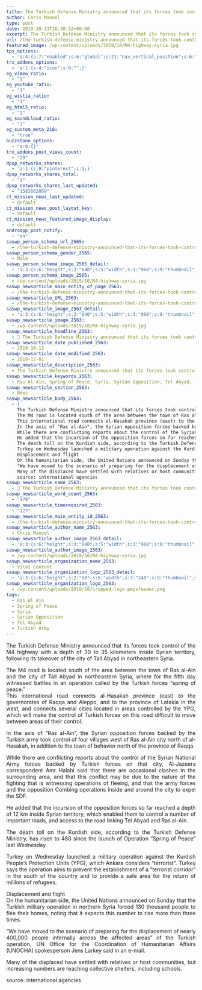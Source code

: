 ```yaml
---
title: The Turkish Defense Ministry announced that its forces took control of the M4 highway with a depth of 30 to 35 kilometers inside Syrian territory
author: Chris Manoel
type: post
date: 2019-10-13T16:38:52+00:00
excerpt: The Turkish Defense Ministry announced that its forces took control of the M4 highway with a depth of 30 to 35 kilometers inside Syrian territory, following its takeover of the city of Tall Abyad in northeastern Syria.
url: /the-turkish-defense-ministry-announced-that-its-forces-took-control-of-the-m4-highway/
featured_image: /wp-content/uploads/2019/10/M4-highway-syria.jpg
tps_options:
  - 'a:4:{s:7:"enabled";s:6:"global";s:21:"nav_vertical_position";s:6:"global";s:23:"nav_hide_on_first_slide";b:0;s:23:"slide_loading_mechanism";s:6:"global";}'
trx_addons_options:
  - 'a:1:{s:4:"icon";s:0:"";}'
eg_vimeo_ratio:
  - "1"
eg_youtube_ratio:
  - "1"
eg_wistia_ratio:
  - "1"
eg_html5_ratio:
  - "1"
eg_soundcloud_ratio:
  - "1"
eg_custom_meta_216:
  - "true"
buzzstone_options:
  - "a:0:{}"
trx_addons_post_views_count:
  - "29"
dpsp_networks_shares:
  - 'a:1:{s:9:"pinterest";i:1;}'
dpsp_networks_shares_total:
  - "1"
dpsp_networks_shares_last_updated:
  - "1583662069"
ct_mission_news_last_updated:
  - default
ct_mission_news_post_layout_key:
  - default
ct_mission_news_featured_image_display:
  - default
androapp_post_notify:
  - "on"
saswp_person_schema_url_2565:
  - /the-turkish-defense-ministry-announced-that-its-forces-took-control-of-the-m4-highway/
saswp_person_schema_gender_2565:
  - Male
saswp_person_schema_image_2565_detail:
  - 'a:3:{s:6:"height";s:3:"640";s:5:"width";s:3:"960";s:9:"thumbnail";s:75:"/wp-content/uploads/2019/10/M4-highway-syria.jpg";}'
saswp_person_schema_image_2565:
  - /wp-content/uploads/2019/10/M4-highway-syria.jpg
saswp_newsarticle_main_entity_of_page_2563:
  - /the-turkish-defense-ministry-announced-that-its-forces-took-control-of-the-m4-highway/
saswp_newsarticle_URL_2563:
  - /the-turkish-defense-ministry-announced-that-its-forces-took-control-of-the-m4-highway/
saswp_newsarticle_image_2563_detail:
  - 'a:3:{s:6:"height";s:3:"640";s:5:"width";s:3:"960";s:9:"thumbnail";s:75:"/wp-content/uploads/2019/10/M4-highway-syria.jpg";}'
saswp_newsarticle_image_2563:
  - /wp-content/uploads/2019/10/M4-highway-syria.jpg
saswp_newsarticle_headline_2563:
  - 📰 The Turkish Defense Ministry announced that its forces took control of the M4 highway with a depth of ...
saswp_newsarticle_date_published_2563:
  - 2019-10-13
saswp_newsarticle_date_modified_2563:
  - 2019-12-01
saswp_newsarticle_description_2563:
  - The Turkish Defense Ministry announced that its forces took control of the M4 highway with a depth of 30 to 35 kilometers inside Syrian territory, following its takeover of the city of Tall Abyad in northeastern Syria.
saswp_newsarticle_keywords_2563:
  - Ras Al Ain, Spring of Peace, Syria, Syrian Opposition, Tel Abyad, Turkish Army,
saswp_newsarticle_section_2563:
  - News
saswp_newsarticle_body_2563:
  - |
    The Turkish Defense Ministry announced that its forces took control of the M4 highway with a depth of 30 to 35 kilometers inside Syrian territory, following its takeover of the city of Tall Abyad in northeastern Syria.
    The M4 road is located south of the area between the town of Ras al-Ain and the city of Tall Abyad in northeastern Syria, where for the fifth day witnessed battles in an operation called by the Turkish forces "spring of peace."
    This international road connects al-Hasakah province (east) to the governorates of Raqqa and Aleppo, and to the province of Latakia in the west, and connects several cities located in areas controlled by the YPG, which will make the control of Turkish forces on this road difficult to move between areas of their control.
    In the axis of "Ras al-Ain", the Syrian opposition forces backed by the Turkish army took control of four villages west of Ras al-Ain city north of al-Hasakah, in addition to the town of behavior north of the province of Raqqa.
    While there are conflicting reports about the control of the Syrian National Army forces backed by Turkish forces on that city, Al-Jazeera correspondent Amr Halabi said that there are occasional clashes in the surrounding area, and that this conflict may be due to the nature of the fighting that is witnessing operations of fleeing, and that the army forces and the opposition Combing operations inside and around the city to expel the SDF.
    He added that the incursion of the opposition forces so far reached a depth of 12 km inside Syrian territory, which enabled them to control a number of important roads, and access to the road linking Tel Abyad and Ras al-Ain.
    The death toll on the Kurdish side, according to the Turkish Defense Ministry, has risen to 480 since the launch of Operation "Spring of Peace" last Wednesday.
    Turkey on Wednesday launched a military operation against the Kurdish People's Protection Units (YPG), which Ankara considers "terrorist". Turkey says the operation aims to prevent the establishment of a "terrorist corridor" in the south of the country and to provide a safe area for the return of millions of refugees.
    Displacement and flight
    On the humanitarian side, the United Nations announced on Sunday that the Turkish military operation in northern Syria forced 130 thousand people to flee their homes, noting that it expects this number to rise more than three times.
    "We have moved to the scenario of preparing for the displacement of nearly 400,000 people internally across the affected areas" of the Turkish operation, UN Office for the Coordination of Humanitarian Affairs (UNOCHA) spokesperson Jens Larkey said in an e-mail.
    Many of the displaced have settled with relatives or host communities, but increasing numbers are reaching collective shelters, including schools.
    source: international agencies
saswp_newsarticle_name_2563:
  - 📰 The Turkish Defense Ministry announced that its forces took control of the M4 highway with a depth of ...
saswp_newsarticle_word_count_2563:
  - "478"
saswp_newsarticle_timerequired_2563:
  - "127"
saswp_newsarticle_main_entity_id_2563:
  - /the-turkish-defense-ministry-announced-that-its-forces-took-control-of-the-m4-highway/
saswp_newsarticle_author_name_2563:
  - Chris Manoel
saswp_newsarticle_author_image_2563_detail:
  - 'a:3:{s:6:"height";s:3:"640";s:5:"width";s:3:"960";s:9:"thumbnail";s:75:"/wp-content/uploads/2019/10/M4-highway-syria.jpg";}'
saswp_newsarticle_author_image_2563:
  - /wp-content/uploads/2019/10/M4-highway-syria.jpg
saswp_newsarticle_organization_name_2563:
  - Vital Content
saswp_newsarticle_organization_logo_2563_detail:
  - 'a:3:{s:6:"height";s:2:"60";s:5:"width";s:3:"240";s:9:"thumbnail";s:82:"/wp-content/uploads/2019/10/cropped-logo-pepsfeeder.png";}'
saswp_newsarticle_organization_logo_2563:
  - /wp-content/uploads/2019/10/cropped-logo-pepsfeeder.png
tags:
  - Ras Al Ain
  - Spring of Peace
  - Syria
  - Syrian Opposition
  - Tel Abyad
  - Turkish Army
---
```


<p style="text-align: justify;">
  The Turkish Defense Ministry announced that its forces took control of the M4 highway with a depth of 30 to 35 kilometers inside Syrian territory, following its takeover of the city of Tall Abyad in northeastern Syria.
</p>

<p style="text-align: justify;">
  The M4 road is located south of the area between the town of Ras al-Ain and the city of Tall Abyad in northeastern Syria, where for the fifth day witnessed battles in an operation called by the Turkish forces &#8220;spring of peace.&#8221;<br /> This international road connects al-Hasakah province (east) to the governorates of Raqqa and Aleppo, and to the province of Latakia in the west, and connects several cities located in areas controlled by the YPG, which will make the control of Turkish forces on this road difficult to move between areas of their control.
</p>

<p style="text-align: justify;">
  In the axis of &#8220;Ras al-Ain&#8221;, the Syrian opposition forces backed by the Turkish army took control of four villages west of Ras al-Ain city north of al-Hasakah, in addition to the town of behavior north of the province of Raqqa.
</p>

<p style="text-align: justify;">
  While there are conflicting reports about the control of the Syrian National Army forces backed by Turkish forces on that city, Al-Jazeera correspondent Amr Halabi said that there are occasional clashes in the surrounding area, and that this conflict may be due to the nature of the fighting that is witnessing operations of fleeing, and that the army forces and the opposition Combing operations inside and around the city to expel the SDF.
</p>

<p style="text-align: justify;">
  He added that the incursion of the opposition forces so far reached a depth of 12 km inside Syrian territory, which enabled them to control a number of important roads, and access to the road linking Tel Abyad and Ras al-Ain.
</p>

<p style="text-align: justify;">
  The death toll on the Kurdish side, according to the Turkish Defense Ministry, has risen to 480 since the launch of Operation &#8220;Spring of Peace&#8221; last Wednesday.
</p>

<p style="text-align: justify;">
  Turkey on Wednesday launched a military operation against the Kurdish People&#8217;s Protection Units (YPG), which Ankara considers &#8220;terrorist&#8221;. Turkey says the operation aims to prevent the establishment of a &#8220;terrorist corridor&#8221; in the south of the country and to provide a safe area for the return of millions of refugees.
</p>

<p style="text-align: justify;">
  Displacement and flight<br /> On the humanitarian side, the United Nations announced on Sunday that the Turkish military operation in northern Syria forced 130 thousand people to flee their homes, noting that it expects this number to rise more than three times.
</p>

<p style="text-align: justify;">
  &#8220;We have moved to the scenario of preparing for the displacement of nearly 400,000 people internally across the affected areas&#8221; of the Turkish operation, UN Office for the Coordination of Humanitarian Affairs (UNOCHA) spokesperson Jens Larkey said in an e-mail.
</p>

<p style="text-align: justify;">
  Many of the displaced have settled with relatives or host communities, but increasing numbers are reaching collective shelters, including schools.
</p>

<p style="text-align: justify;">
  source: international agencies
</p>
